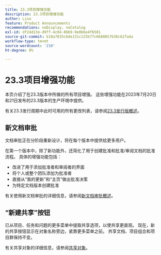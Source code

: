 ```yaml
---
title: 23.3项目增强功能
description: 23.3项目增强功能
author: Lisa
feature: Product Announcements
recommendations: noDisplay, noCatalog
exl-id: df24d13e-d9ff-4c04-8669-9e0b6e4f6501
source-git-commit: b18a7835c6de131c125b77c6688057638c62fa4a
workflow-type: tm+mt
source-wordcount: '210'
ht-degree: 0%

---
```


# 23.3项目增强功能

本页介绍了在23.3版本中所做的所有项目增强。 这些增强功能在2023年7月20日和21日发布的23.3版本的生产环境中提供。

有关23.3发行周期中此时可用的所有更改列表，请参阅[23.3发行版概述](/help/quicksilver/product-announcements/product-releases/23.3-release-activity/23-3-release-overview.md)。

## 新文档审批

文档审批正在分阶段重新设计，将在每个版本中提供给更多用户。

在第一个版本中，除了新功能外，还简化了用于创建批准和批准/审阅文档的批准流程。 具体的增强功能包括：

* 改进了用于添加批准者和审阅者的界面
* 将个人或整个团队添加为批准者
* 直接从“我的更新”和“主页”做出批准决策
* 为特定文档版本创建批准

有关使用新文档审批的详细信息，请参阅[新文档审批概述](https://experienceleague.adobe.com/zh-hans/docs/workfront/using/review-and-approve-work/document-reviews-and-approvals/document-approvals-overview)。

## “新建共享”按钮

已从项目、任务和问题的更多菜单中提取共享选项，以使共享更直观。 现在，新的共享按钮显示在对象名称旁边，紧靠更多菜单之前。 共享文档、项目组合和项目群保持不变。

有关共享对象的详细信息，请参阅[共享对象](https://experienceleague.adobe.com/zh-hans/docs/workfront/using/basics/grant-request-object-permissions/share-an-object)。
